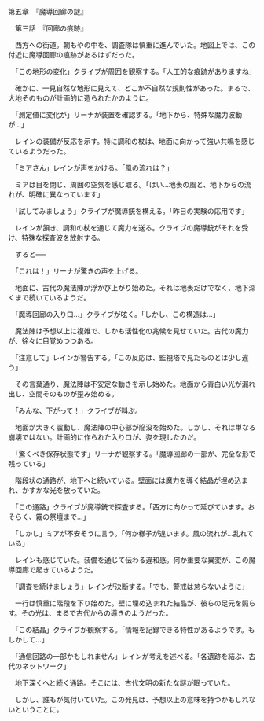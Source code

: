 第五章　『魔導回廊の謎』

　第三話　『回廊の痕跡』

　西方への街道。朝もやの中を、調査隊は慎重に進んでいた。地図上では、この付近に魔導回廊の痕跡があるはずだった。

　「この地形の変化」クライブが周囲を観察する。「人工的な痕跡がありますね」

　確かに、一見自然な地形に見えて、どこか不自然な規則性があった。まるで、大地そのものが計画的に造られたかのように。

　「測定値に変化が」リーナが装置を確認する。「地下から、特殊な魔力波動が...」

　レインの装備が反応を示す。特に調和の杖は、地面に向かって強い共鳴を感じているようだった。

　「ミアさん」レインが声をかける。「風の流れは？」

　ミアは目を閉じ、周囲の空気を感じ取る。「はい...地表の風と、地下からの流れが、明確に異なっています」

　「試してみましょう」クライブが魔導銃を構える。「昨日の実験の応用です」

　レインが頷き、調和の杖を通じて魔力を送る。クライブの魔導銃がそれを受け、特殊な探査波を放射する。

　すると──

　「これは！」リーナが驚きの声を上げる。

　地面に、古代の魔法陣が浮かび上がり始めた。それは地表だけでなく、地下深くまで続いているようだ。

　「魔導回廊の入り口...」クライブが呟く。「しかし、この構造は...」

　魔法陣は予想以上に複雑で、しかも活性化の兆候を見せていた。古代の魔力が、徐々に目覚めつつある。

　「注意して」レインが警告する。「この反応は、監視塔で見たものとは少し違う」

　その言葉通り、魔法陣は不安定な動きを示し始めた。地面から青白い光が漏れ出し、空間そのものが歪み始める。

　「みんな、下がって！」クライブが叫ぶ。

　地面が大きく震動し、魔法陣の中心部が陥没を始めた。しかし、それは単なる崩壊ではない。計画的に作られた入り口が、姿を現したのだ。

　「驚くべき保存状態です」リーナが観察する。「魔導回廊の一部が、完全な形で残っている」

　階段状の通路が、地下へと続いている。壁面には魔力を導く結晶が埋め込まれ、かすかな光を放っていた。

　「この通路」クライブが魔導銃で探査する。「西方に向かって延びています。おそらく、霧の祭壇まで...」

　「しかし」ミアが不安そうに言う。「何か様子が違います。風の流れが...乱れている」

　レインも感じていた。装備を通じて伝わる違和感。何か重要な異変が、この魔導回廊で起きているようだ。

　「調査を続けましょう」レインが決断する。「でも、警戒は怠らないように」

　一行は慎重に階段を下り始めた。壁に埋め込まれた結晶が、彼らの足元を照らす。その光は、まるで古代からの導きのようだった。

　「この結晶」クライブが観察する。「情報を記録できる特性があるようです。もしかして...」

　「通信回路の一部かもしれません」レインが考えを述べる。「各遺跡を結ぶ、古代のネットワーク」

　地下深くへと続く通路。そこには、古代文明の新たな謎が眠っていた。

　しかし、誰もが気付いていた。この発見は、予想以上の意味を持つかもしれないということに。